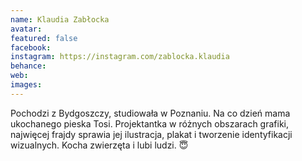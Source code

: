 ```yaml
---
name: Klaudia Zabłocka
avatar: 
featured: false
facebook: 
instagram: https://instagram.com/zablocka.klaudia
behance: 
web:
images:
---
```

Pochodzi z Bydgoszczy, studiowała w Poznaniu. Na co dzień mama ukochanego pieska Tosi. Projektantka w różnych obszarach grafiki, najwięcej frajdy sprawia jej ilustracja, plakat i tworzenie identyfikacji wizualnych. Kocha zwierzęta i lubi ludzi. 😇
